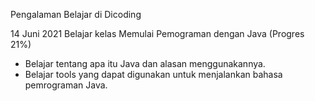 Pengalaman Belajar di Dicoding

14 Juni 2021
Belajar kelas Memulai Pemograman dengan Java (Progres 21%)
* Belajar tentang apa itu Java dan alasan menggunakannya.
* Belajar tools yang dapat digunakan untuk menjalankan bahasa pemrograman Java.
  
